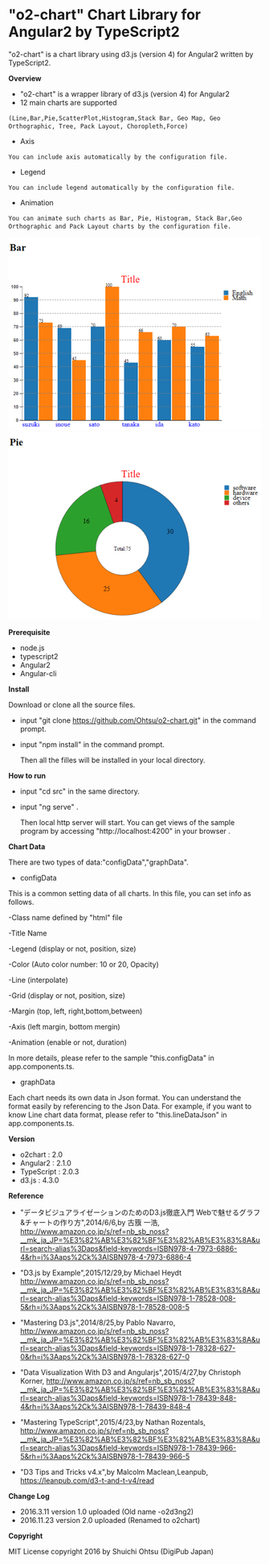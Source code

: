# "o2-chart" Chart Library for Angular2 by TypeScript2


"o2-chart" is a chart library using d3.js (version 4) for Angular2 written by TypeScript2.

**Overview**
   - "o2-chart" is a wrapper library of d3.js (version 4) for Angular2
   - 12 main charts are supported

    (Line,Bar,Pie,ScatterPlot,Histogram,Stack Bar, Geo Map, Geo Orthographic, Tree, Pack Layout, Choropleth,Force)
    
   - Axis

    You can include axis automatically by the configuration file.
   
   - Legend 

    You can include legend automatically by the configuration file.

   - Animation

    You can animate such charts as Bar, Pie, Histogram, Stack Bar,Geo Orthographic and Pack Layout charts by the configuration file.

  <img src="https://raw.githubusercontent.com/Ohtsu/images/master/Bar01.png" width= "600" >

  <img src="https://raw.githubusercontent.com/Ohtsu/images/master/Pie01.png" width= "600" >
    
**Prerequisite**

   - node.js
   - typescript2
   - Angular2
   - Angular-cli


**Install**

Download or clone all the source files. 

   - input "git clone https://github.com/Ohtsu/o2-chart.git" in the command prompt.
 
   - input "npm install" in the command prompt.
 
  
     Then all the filles will be installed in your local directory.
     
**How to run** 

  - input "cd src" in the same directory.
  
  - input "ng serve" .

     Then local http server will start.
     You can get views of the sample program by accessing "http://localhost:4200" in your browser .  

**Chart Data**

 There are two types of data:"configData","graphData".
 
 - configData
 
 This is a common setting data of all charts. In this file, you can set info as follows.
 
 -Class name defined by "html" file
 
 -Title Name
 
 -Legend (display or not, position, size)
 
 -Color (Auto color number: 10 or 20, Opacity) 
 
 -Line (interpolate)
 
 -Grid (display or not, position, size)
 
 -Margin (top, left, right,bottom,between)
 
 -Axis (left margin, bottom mergin)
 
 -Animation (enable or not, duration)
 
 In more details, please refer to the sample "this.configData" in app.components.ts.
 
 
 - graphData

 Each chart needs its own data in Json format. You can understand the format easily by referencing to the Json Data. For example, if you want to know Line chart data format, please refer to "this.lineDataJson" in app.components.ts.

**Version**

   - o2chart    : 2.0
   - Angular2   : 2.1.0
   - TypeScript : 2.0.3
   - d3.js      : 4.3.0
   

**Reference**

- "データビジュアライゼーションのためのD3.js徹底入門 Webで魅せるグラフ&チャートの作り方",2014/6/6,by 古籏 一浩, 
<http://www.amazon.co.jp/s/ref=nb_sb_noss?__mk_ja_JP=%E3%82%AB%E3%82%BF%E3%82%AB%E3%83%8A&url=search-alias%3Daps&field-keywords=ISBN978-4-7973-6886-4&rh=i%3Aaps%2Ck%3AISBN978-4-7973-6886-4>

- "D3.js by Example",2015/12/29,by Michael Heydt
<http://www.amazon.co.jp/s/ref=nb_sb_noss?__mk_ja_JP=%E3%82%AB%E3%82%BF%E3%82%AB%E3%83%8A&url=search-alias%3Daps&field-keywords=ISBN978-1-78528-008-5&rh=i%3Aaps%2Ck%3AISBN978-1-78528-008-5>

- "Mastering D3.js",2014/8/25,by Pablo Navarro,
<http://www.amazon.co.jp/s/ref=nb_sb_noss?__mk_ja_JP=%E3%82%AB%E3%82%BF%E3%82%AB%E3%83%8A&url=search-alias%3Daps&field-keywords=ISBN978-1-78328-627-0&rh=i%3Aaps%2Ck%3AISBN978-1-78328-627-0>

- "Data Visualization With D3 and Angularjs",2015/4/27,by Christoph Korner,
<http://www.amazon.co.jp/s/ref=nb_sb_noss?__mk_ja_JP=%E3%82%AB%E3%82%BF%E3%82%AB%E3%83%8A&url=search-alias%3Daps&field-keywords=ISBN978-1-78439-848-4&rh=i%3Aaps%2Ck%3AISBN978-1-78439-848-4>

- "Mastering TypeScript",2015/4/23,by Nathan Rozentals,
<http://www.amazon.co.jp/s/ref=nb_sb_noss?__mk_ja_JP=%E3%82%AB%E3%82%BF%E3%82%AB%E3%83%8A&url=search-alias%3Daps&field-keywords=ISBN978-1-78439-966-5&rh=i%3Aaps%2Ck%3AISBN978-1-78439-966-5>

- "D3 Tips and Tricks v4.x",by Malcolm Maclean,Leanpub,
<https://leanpub.com/d3-t-and-t-v4/read>


**Change Log**

 - 2016.3.11 version 1.0 uploaded (Old name -o2d3ng2)
 - 2016.11.23 version 2.0 uploaded (Renamed to o2chart)

**Copyright**

MIT License
copyright 2016 by Shuichi Ohtsu (DigiPub Japan)




